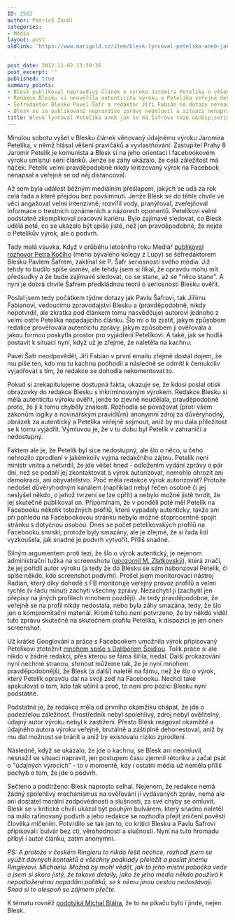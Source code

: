 ```yaml
---
ID: 2562
author: Patrick Zandl
categories:
- Média
layout: post
oldlink: 'https://www.marigold.cz/item/blesk-lyncoval-petelika-aneb-jak-se-ma-safrova-teze-o-seriosnosti-blesku

  '
post_date: 2012-11-02 13:59:36
post_excerpt: ''
published: true
summary_points:
- Blesk publikoval nepravdivý článek o výroku Jaromíra Petelíka o věšení pravičáků.
- Redakce Blesku si neověřila autenticitu výroku a Petelíka veřejně dehonestovala.
- Šéfredaktor Blesku Pavel Šafr a redaktor Jiří Fabián na dotazy nereagovali.
- Blesk se za publikování nepravdivé zprávy neomluvil a situaci nenapravil.
title: Blesk lynčoval Petelíka aneb jak se má Šafrova teze o&nbsp;seriosnosti Blesku
---
```


<p> Minulou sobotu vyšel v Blesku článek věnovaný údajnému výroku Jaromíra Petelíka, v němž hlásal věšení pravičáků a vyvlastňování. Zastupitel Prahy 8 Jaromír Petelík je komunista a Blesk si na jeho orientaci i facebookovém výroku smlsnul sérií článků. Jenže se záhy ukázalo, že celá záležitost má háček: Petelík velmi pravděpodobně nikdy kritizovaný výrok na Facebook nenapsal a veřejně se od něj distancoval.</p>


<p>Až sem byla událost běžným mediálním přešlapem, jakých se udá za rok celá řada a které přejdou bez povšimnutí. Jenže Blesk se do téhle chvíle ve věci angažoval velmi intenzivně, rozvířil vody, pranýřoval, zveřejňoval informace o trestních oznámeních a názorech oponentů. Petelíkovi velmi podstatně zkomplikoval pracovní kariéru. Bylo zajímavé sledovat, co Blesk udělá poté, co se ukázalo být spíše jisté, než jen pravděpodobné, že nejde o Petelíkův výrok, ale o podvrh. </p>


<p>Tady malá vsuvka. Když v průběhu letošního roku Mediář <a href="http://www.mediar.cz/sef-blesku-pavel-safr-bartosova-se-lidem-omrzela-dnes-je-vetsi-celebritou-david-rath/" target="_self" title="">publikoval rozhovor Petra Kočího</a> (mého bývalého kolegy z Lupy) se šéfredaktorem Blesku Pavlem Šafrem, zaklínal se P. Šafr seriosností svého média. Již tehdy to budilo spíše úsměv, ale tehdy jsem si říkal, že opravdu mohu mít předsudky a že bude zajímavé sledovat, co se stane, až se "něco stane". A nyní je dobrá chvíle Šafrem předkládnou teorii o seriosnosti Blesku ověřit. </p>


<p>Poslal jsem tedy počátkem týdne dotazy jak Pavlu Šafrovi, tak Jiřímu Fabianovi, vedoucímu zpravodajství Blesku a (pravděpodobně, nikdy nepotvrdil, ale zkratka pod článkem tomu nasvědčuje) autorovi jednoho z velmi ostře Petelíka napadajícího článku. Šlo mi o to zjistit, jakým způsobem redakce prověřovala autenticitu zprávy, jakým způsobem ji ověřovala a jakou formou poskytla prostor pro vyjádření Petelíkovi. A také, jak se hodlá postavit k situaci nyní, když už je zřejmé, že naletěla na kachnu. </p>


<p>Pavel Šafr neodpověděl, Jiří Fabián v první emailu zřejmě dostal dojem, že mu píše ten, kdo mu tu kachnu podhodil a následně se odmítl k čemukoliv vyjadřovat s tím, že redakce se dohodla nekomentovat to. </p>


<p>Pokud si zrekapitulujeme dostupná fakta, ukazuje se, že kdosi poslal otisk obrazovky do redakce Blesku s inkriminovaným výrokem. Redakce Blesku si měla autenticitu výroku ověřit, jenže to zjevně neudělala, pravděpodobně proto, že jí k tomu chyběly znalosti. Rozhodla se považovat (proti všem zákonům logiky a novinářským pravidlům) anonymní zdroj za důvěryhodný, obrázek za autentický a Petelíka veřejně sejmout, aniž by mu dala příležitost se k tomu vyjádřit. Výmluvou je, že v tu dobu byl Petelík v zahraničí a nedostupný. </p>


<p>Faktem ale je, že Petelík byl sice nedostupný, ale šlo o něco, u čeho nehrozilo zprodlení v jakémkoliv vyjma redakčního zájmu. Petelík není ministr vnitra a netvrdil, že jde věšet hned - odložením vydání zprávy o pár dní, než se podaří jej zkontaktovat a výrok autorizovat, nemohlo ohrozit ani demokracii, ani obyvatelstvo. Proč měla redakce výrok autorizovat? Protože nedošel důvěryhodným kanálem (například nebyl řečen osobně či jej neslyšel někdo, o jehož tvrzení se lze opřít) a nebylo možné jistě tvrdit, že jej skutečně publikoval on. Připomínám, že v pondělí poté měl Petelík na Facebooku několik totožných profilů, které vypadaly autenticky, takže ani při pohledu na Facebookovou stránku nebylo možné stoprocentně spojit stránku s dotyčnou osobou. Dnes se počet petelíkovských profilů na Facebooku smrskl, protože byly smazány, ale je zřejmé, že si řada lidí vyzkoušela, jak snadné je podvrh vytvořit. Příliš snadné. </p>


<p>Silným argumentem proti tezi, že šlo o výrok autentický, je nejenom administrační tužka na screenshotu (<a href="http://www.mediar.cz/jak-dlouho-trva-zmanipulovat-media-necelych-pet-minut/" target="_self" title="">upozornil M. Zlatkovský</a>), která značí, že jej pořídil autor výroku (a tedy že do Blesku se sám nabonzoval Petelík, či spíše někdo, kdo screenshot podvrhl). Prošel jsem monitorovací nástroj Radian, který díky dohodě s FB monitoruje veřejný provoz profilů a velmi rychle (v řádu minut) zachytí všechny zprávy. Nezachytil ji (zachytil jen přepisy na jiných profilech mnohem později). Je tedy pravděpodobné, že veřejně se na profil nikdy nedostala, nebo byla záhy smazána, tedy, že šlo jen o kompromitační materiál. Kromě toho není potvrzeno, že by někdo viděl tuto zprávu skutečně na skutečném profilu Petelíka, k dispozici je jen onen screenshot.  </p>


<p>Už krátké Googlování a práce s Facebookem umožnila výrok připisovaný Petelíkovi ztotožnit <a href="http://makovsky.blog.idnes.cz/c/298511/Kdo-je-lidska-zruda-Lance-Dukematcher.html">mnohem spíše s Daliborem Špidlou</a>. Tolik práce si ale nikdo v žádné redakci, přes kterou se fáma šířila, nedal. Další prokazování nyní nechme stranou, shrnout můžeme tak, že je nyní mnohem pravděpodobnější, že Blesk (a další) naletěl na fámu, než že šlo o výrok, který Petelík opravdu dal na svoji zeď na Facebooku. Nechci také spekulovat o tom, kdo tak učinil a proč, to není pro pozici Blesku nyní podstatné. </p>


<p>Podstatné je, že redakce měla od prvního okamžiku chápat, že jde o podezřelou záležitost. Prostředník nebyl spolehlivý, zdroj nebyl ověřitelný, údajný autor výroku nebyl k zastižení. Přesto Blesk reagoval okamžitě a údajného autora výroku veřejně, brutálně a záštiplně dehonestoval, aniž by mu dal možnost se bránit a aniž by existovalo riziko zprodlení. </p>


<p>Následně, když se ukázalo, že jde o kachnu, se Blesk ani neomluvil, nesnažil se situaci napravit, jen postupem času zjemnil rétoriku a začal psát o "údajných výrocích" - to v momentě, kdy i ostatní média už neměla příliš pochyb o tom, že jde o podvrh. </p>


<p>Sečteno a podtrženo: Blesk naprosto selhal. Nejenom, že redakce nemá žádný spolehlivý mechanismus na ověřování jí vydávaných zpráv, nemá ale ani dostatel morální zodpovědnosti a slušnosti, za své chyby se omluvit. Blesk se v kritické chvíli ukázal být pouhým bulvárem, který snadno naletěl na málo rafinovaný podvrh a jeho redakce se rozhodla přejít zničení pověsti člověka mlčením. Potvrdilo se tak jen to, co kritici Blesku a Pavlu Šafrovi připisovali: bulvár bez cti, věrohodnosti a slušnosti. Nyní na tuto hromadu přibyl i autor článku, zatím anonymní. </p>


<p><em> PS: A protože v českém Ringieru to nikdo řešit nechce, rozhodl jsem se využít dávných kontaktů a všechny podklady přeložit a poslat jinému Ringierovi. Michaelu. Možná by mohl vědět, jak to jeho místní pobočka vede a jsem si skoro jistý, že takové detaily, jako že jeho média někdo používá k nepodloženému napadání politiků, se k němu jinou cestou nedostávají. Snad si to alespoň se zájmem přečte. </em></p>


<p>K tématu rovněž <a href="http://michalblaha.cz/2012/11/kde-jsou-seriozni-noviny-a-sefredaktorove/">podotýká Michal Bláha</a>, že to na pikaču bylo i jinde, nejen Blesk. </p>
